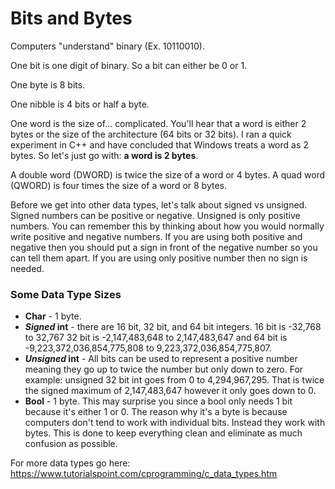 # Bits and Bytes
Computers "understand" binary (Ex. 10110010).

One bit is one digit of binary. So a bit can either be 0 or 1. 

One byte is 8 bits.

One nibble is 4 bits or half a byte.

One word is the size of... complicated. You'll hear that a word is either 2 bytes or the size of the architecture (64 bits or 32 bits). I ran a quick experiment in C++ and have concluded that Windows treats a word as 2 bytes. So let's just go with: **a word is 2 bytes**.

A double word (DWORD) is twice the size of a word or 4 bytes. A quad word (QWORD) is four times the size of a word or 8 bytes.

Before we get into other data types, let's talk about signed vs unsigned. Signed numbers can be positive or negative. Unsigned is only positive numbers. You can remember this by thinking about how you would normally write positive and negative numbers. If you are using both positive and negative then you should put a sign in front of the negative number so you can tell them apart. If you are using only positive number then no sign is needed.

### Some Data Type Sizes
* **Char** - 1 byte.
* ***Signed* int** - there are 16 bit, 32 bit, and 64 bit integers. 16 bit is -32,768 to 32,767 32 bit is -2,147,483,648 to 2,147,483,647 and 64 bit is -9,223,372,036,854,775,808 to 9,223,372,036,854,775,807.
* ***Unsigned* int** - All bits can be used to represent a positive number meaning they go up to twice the number but only down to zero. For example: unsigned 32 bit int goes from 0 to 4,294,967,295. That is twice the signed maximum of 2,147,483,647 however it only goes down to 0.
* **Bool** - 1 byte. This may surprise you since a bool only needs 1 bit because it's either 1 or 0. The reason why it's a byte is because computers don't tend to work with individual bits. Instead they work with bytes. This is done to keep everything clean and eliminate as much confusion as possible.

For more data types go here: https://www.tutorialspoint.com/cprogramming/c_data_types.htm
